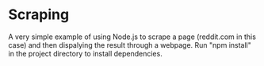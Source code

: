 Scraping
=========

A very simple example of using Node.js to scrape a page (reddit.com in this case) and then dispalying the result through a webpage. Run "npm install" in the project directory to install dependencies.
